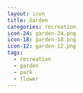 ```yaml
---
layout: icon
title: Garden
categories: recreation
icon-24: garden-24.png
icon-18: garden-18.png
icon-12: garden-12.png
tags:
  - recreation
  - garden
  - park
  - flower
---
```

